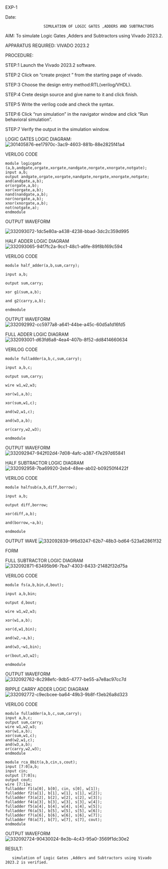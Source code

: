 EXP-1

Date:

                     SIMULATION OF LOGIC GATES ,ADDERS AND SUBTRACTORS
                                               
AIM:
To simulate Logic Gates ,Adders and Subtractors using Vivado 2023.2.

APPARATUS REQUIRED:
VIVADO 2023.2


PROCEDURE:

STEP:1 Launch the Vivado 2023.2 software.

STEP:2 Click on “create project ” from the starting page of vivado.

STEP:3 Choose the design entry method:RTL(verilog/VHDL).

STEP:4 Crete design source and give name to it and click finish.

STEP:5 Write the verilog code and check the syntax.

STEP:6 Click “run simulation” in the navigator window and click “Run behavioral simulation”.

STEP:7 Verify the output in the simulation window.

LOGIC GATES LOGIC DIAGRAM:
![301405876-ee17970c-3ac9-4603-881b-88e2825f41a4](https://github.com/jaggu654/VLSI-LAB-EXP-1/assets/167850134/47efbcee-b1a0-4e29-93d0-661ea1e42f80)


 VERILOG CODE
```
module logicgate (a,b,andgate,orgate,xorgate,nandgate,norgate,xnorgate,notgate);
input a,b;  
output andgate,orgate,xorgate,nandgate,norgate,xnorgate,notgate;
and(andgate,a,b);
or(orgate,a,b);
xor(xorgate,a,b);
nand(nandgate,a,b); 
nor(norgate,a,b);
xnor(xnorgate,a,b);
not(notgate,a);
endmodule
```
OUTPUT WAVEFORM

![332093072-1dc5e80a-a438-4238-bbad-3dc2c359d995](https://github.com/jaggu654/VLSI-LAB-EXP-1/assets/167850134/48f566c2-b2cc-4c39-bd8f-00114e48815d)


HALF ADDER LOGIC DIAGRAM
![332093065-94f7fc2a-9cc1-48c1-a6fe-89f8b169c594](https://github.com/jaggu654/VLSI-LAB-EXP-1/assets/167850134/ba0aa8ac-651d-486d-9c89-1013bda36c7a)


VERILOG CODE
```
module half_adder(a,b,sum,carry);

input a,b;

output sum,carry;

xor g1(sum,a,b);

and g2(carry,a,b);

endmodule
```
OUTPUT WAVEFORM
![332092992-cc5977a8-a641-44be-a45c-60d5a1d16fd5](https://github.com/jaggu654/VLSI-LAB-EXP-1/assets/167850134/8dfda6b6-a7fd-4cd4-9582-73b6a9cc12c4)


FULL ADDER LOGIC DIAGRAM
![332093001-d63fd6a8-4ea4-407b-8f52-dd8414660634](https://github.com/jaggu654/VLSI-LAB-EXP-1/assets/167850134/c17080d3-851b-4a5d-920b-1b2b3d050db0)


VERILOG CODE
```
module fulladder(a,b,c,sum,carry);

input a,b,c;

output sum,carry;

wire w1,w2,w3;

xor(w1,a,b);

xor(sum,w1,c);

and(w2,w1,c);

and(w3,a,b);

or(carry,w2,w3);

endmodule
```
OUTPUT WAVEFORM
![332092947-942f02d4-7d08-4afc-a387-f7e297d65841](https://github.com/jaggu654/VLSI-LAB-EXP-1/assets/167850134/00b0dfae-f184-4819-bf3c-191f53f044f7)


HALF SUBTRACTOR LOGIC DIAGRAM
![332092958-7ba69920-2eb4-48ee-ab02-b09250f4422f](https://github.com/jaggu654/VLSI-LAB-EXP-1/assets/167850134/d15b778b-13e5-4ad7-b0e2-88a53c4f8112)


VERILOG CODE
```
module halfsub(a,b,diff,borrow);

input a,b;

output diff,borrow;

xor(diff,a,b);

and(borrow,~a,b);

endmodule
```
OUTPUT WAVE
![332092839-9f6d3247-62b7-48b3-bd64-523a62861f32](https://github.com/jaggu654/VLSI-LAB-EXP-1/assets/167850134/d81e4b3f-f92e-4bb7-964b-e381f84a9a22)


FORM


FULL SUBTRACTOR LOGIC DIAGRAM
![332092871-63495b96-7ba7-4303-8433-21482f32d75a](https://github.com/jaggu654/VLSI-LAB-EXP-1/assets/167850134/11212aab-184c-4c88-94e6-85f5225d0e24)



VERILOG CODE
```
module fs(a,b,bin,d,bout);

input a,b,bin;

output d,bout;

wire w1,w2,w3;

xor(w1,a,b);

xor(d,w1,bin);

and(w2,~a,b);

and(w3,~w1,bin);

or(bout,w3,w2);

endmodule
```
OUTPUT WAVEFORM
![332092762-8c298efc-9db5-4777-be55-a7e8ac97cc7d](https://github.com/jaggu654/VLSI-LAB-EXP-1/assets/167850134/3b94daa2-5dac-4d5e-9605-0e323ccb6e84)



RIPPLE CARRY ADDER LOGIC DIAGRAM
![332092772-c9ecbcee-ba64-49b3-9b8f-f3eb26a8d323](https://github.com/jaggu654/VLSI-LAB-EXP-1/assets/167850134/3c15f8ed-b661-4a91-9045-30036e68db40)



VERILOG CODE
```
module fulladder(a,b,c,sum,carry);
input a,b,c;
output sum,carry;
wire w1,w2,w3;
xor(w1,a,b);
xor(sum,w1,c);
and(w2,w1,c);
and(w3,a,b);
or(carry,w2,w3);
endmodule

module rca_8bit(a,b,cin,s,cout);
input [7:0]a,b;
input cin;
output [7:0]s;
output cout;
wire [7:1]w;
fulladder f1(a[0], b[0], cin, s[0], w[1]);
fulladder f2(a[1], b[1], w[1], s[1], w[2]);
fulladder f3(a[2], b[2], w[2], s[2], w[3]);
fulladder f4(a[3], b[3], w[3], s[3], w[4]);
fulladder f5(a[4], b[4], w[4], s[4], w[5]);
fulladder f6(a[5], b[5], w[5], s[5], w[6]);
fulladder f7(a[6], b[6], w[6], s[6], w[7]);
fulladder f8(a[7], b[7], w[7], s[7], cout);
endmodule
```
OUTPUT WAVEFORM
![332092724-90430024-8e3b-4c43-95a0-3569f1dc30e2](https://github.com/jaggu654/VLSI-LAB-EXP-1/assets/167850134/da74831d-8844-428f-a202-7dd9ad4e30fd)


RESULT:

       simulation of Logic Gates ,Adders and Subtractors using Vivado 2023.2 is verified.
